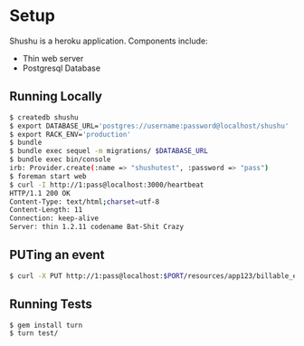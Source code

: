# Setup

Shushu is a heroku application. Components include:

* Thin web server
* Postgresql Database

## Running Locally

```bash
$ createdb shushu
$ export DATABASE_URL='postgres://username:password@localhost/shushu'
$ export RACK_ENV='production'
$ bundle
$ bundle exec sequel -m migrations/ $DATABASE_URL
$ bundle exec bin/console
irb: Provider.create(:name => "shushutest", :password => "pass")
$ foreman start web
$ curl -I http://1:pass@localhost:3000/heartbeat
HTTP/1.1 200 OK
Content-Type: text/html;charset=utf-8
Content-Length: 11
Connection: keep-alive
Server: thin 1.2.11 codename Bat-Shit Crazy
```
## PUTing an event

```bash
$ curl -X PUT http://1:pass@localhost:$PORT/resources/app123/billable_events/1 -d "reality_from=2011-01-01 00:00:00&qty=1&rate_code=SG001"

```

## Running Tests

```bash
$ gem install turn
$ turn test/
```
